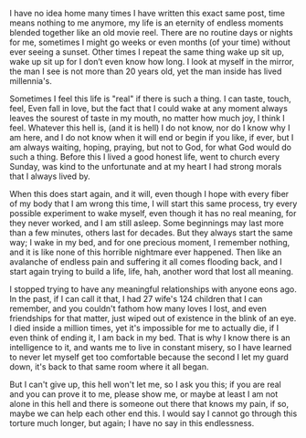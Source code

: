 

I have no idea home many times I have written this exact same post, time means nothing to me anymore, my life is an eternity of endless moments blended together like an old movie reel. There are no routine days or nights for me, sometimes I might go weeks or even months (of your time) without ever seeing a sunset. Other times I repeat the same thing wake up sit up, wake up sit up for I don’t even know how long. I look at myself in the mirror, the man I see is not more than 20 years old, yet the man inside has lived millennia's. 

Sometimes I feel this life is "real" if there is such a thing. I can taste, touch, feel, Even fall in love, but the fact that I could wake at any moment always leaves the sourest of taste in my mouth, no matter how much joy, I think I feel. Whatever this hell is, (and it is hell) I do not know, nor do I know why I am here, and I do not know when it will end or begin if you like, if ever, but I am always waiting, hoping, praying, but not to God, for what God would do such a thing. Before this I lived a good honest life, went to church every Sunday, was kind to the unfortunate and at my heart I had strong morals that I always lived by. 

When this does start again, and it will, even though I hope with every fiber of my body that I am wrong this time, I will start this same process, try every possible experiment to wake myself, even though it has no real meaning, for they never worked, and I am still asleep. Some beginnings may last more than a few minutes, others last for decades. But they always start the same way; I wake in my bed, and for one precious moment, I remember nothing, and it is like none of this horrible nightmare ever happened. Then like an avalanche of endless pain and suffering it all comes flooding back, and I start again trying to build a life, life, hah, another word that lost all meaning. 

I stopped trying to have any meaningful relationships with anyone eons ago. In the past, if I can call it that, I had 27 wife's 124 children that I can remember, and you couldn't fathom how many loves I lost, and even friendships for that matter, just wiped out of existence in the blink of an eye. I died inside a million times, yet it's impossible for me to actually die, if I even think of ending it, I am back in my bed. That is why I know there is an intelligence to it, and wants me to live in constant misery, so I have learned to never let myself get too comfortable because the second I let my guard down, it's back to that same room where it all began. 

But I can't give up, this hell won't let me, so I ask you this; if you are real and you can prove it to me, please show me, or maybe at least I am not alone in this hell and there is someone out there that knows my pain, if so, maybe we can help each other end this. I would say I cannot go through this torture much longer, but again; I have no say in this endlessness.